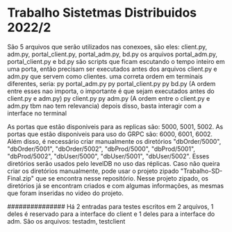 # Trabalho Sistetmas Distribuidos 2022/2
São 5 arquivos que serão utilizados nas conexoes, são eles: client.py, adm.py, portal_client.py, portal_adm.py, bd.py
os arquivos portal_adm.py, portal_client.py e bd.py são scripts que ficam escutando o tempo inteiro em uma porta, então
precisam ser executados antes dos arquivos client.py e adm.py que servem como clientes.
uma correta ordem em terminais diferentes, seria:
py portal_adm.py
py portal_client.py
py bd.py
(A ordem entre esses nao importa, o importante é que sejam executados antes do client.py e adm.py)
py client.py
py adm.py
(A ordem entre o client.py e adm.py tbm nao tem relevancia)
depois disso, basta interagir com a interface no terminal

As portas que estão disponiveis para as replicas são: 5000, 5001, 5002.
As portas que estão disponiveis para uso do GRPC são: 6000, 6001, 6002.
Além disso, é necessário criar manualmente os diretórios "dbOrder/5000", "dbOrder/5001", "dbOrder/5002", "dbProd/5000", "dbProd/5001", "dbProd/5002", "dbUser/5000", "dbUser/5001", "dbUser/5002". Esses diretórios serão usados pelo levelDB no uso das réplicas.
Caso não queira criar os diretórios manualmente, pode usar o projeto zipado "Trabalho-SD-Final.zip" que se encontra nesse repositório. Nesse projeto zipado, os diretórios já se encontram criados e com algumas informações, as mesmas que foram inseridas no video do projeto.

###############
Há 2 entradas para testes escritos em 2 arquivos, 1 deles é reservado para a interface do client e
1 deles para a interface do adm. São os arquivos: testadm, testclient
